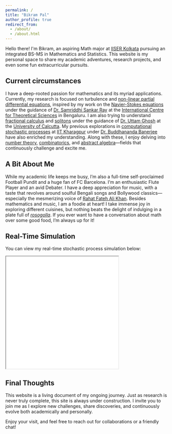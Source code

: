 ```yaml
---
permalink: /
title: "Bikram Pal"
author_profile: true
redirect_from: 
  - /about/
  - /about.html
---
```


Hello there! I'm Bikram, an aspiring Math major at [IISER Kolkata](https://www.iiserkol.ac.in/) pursuing an integrated BS-MS in Mathematics and Statistics. This website is my personal space to share my academic adventures, research projects, and even some fun extracurricular pursuits.

## Current circumstances
I have a deep-rooted passion for mathematics and its myriad applications. Currently, my research is focused on turbulence and [non-linear partial differential equations](https://en.wikipedia.org/wiki/Partial_differential_equation), inspired by my work on the [Navier-Stokes equations](https://en.wikipedia.org/wiki/Navier%E2%80%93Stokes_equations) under the guidance of [Dr. Samriddhi Sankar Ray](https://www.icts.res.in/people/ssray) at the [International Centre for Theoretical Sciences](https://www.icts.res.in/) in Bengaluru. I am also trying to understand [fractional calculus](https://en.wikipedia.org/wiki/Fractional_calculus) and [solitons](https://en.wikipedia.org/wiki/Soliton) under the guidance of [Dr. Uttam Ghosh](https://scholar.google.co.in/citations?user=hfd7_kUAAAAJ&hl=en) at the [University of Calcutta](https://www.caluniv.ac.in/). My previous explorations in [computational stochastic processes](https://en.wikipedia.org/wiki/Stochastic_process) at [IIT Kharagpur](https://www.iitkgp.ac.in/) under [Dr. Buddhananda Banerjee](https://sites.google.com/site/buddhanandastat/) have also enriched my understanding. Along with these, I enjoy delving into [number theory](https://en.wikipedia.org/wiki/Number_theory), [combinatorics](https://en.wikipedia.org/wiki/Combinatorics), and [abstract algebra](https://en.wikipedia.org/wiki/Abstract_algebra)—fields that continuously challenge and excite me.


## A Bit About Me
While my academic life keeps me busy, I’m also a full-time self-proclaimed Football Pundit and a huge fan of FC Barcelona. I’m an enthusiastic Flute Player and an avid Debater. I have a deep appreciation for music, with a taste that revolves around soulful Bengali songs and Bollywood classics—especially the mesmerizing voice of [Rahat Fateh Ali Khan](https://en.wikipedia.org/wiki/Rahat_Fateh_Ali_Khan). Besides mathematics and music, I am a foodie at heart! I take immense joy in exploring different cuisines, but nothing beats the delight of indulging in a plate full of [*rosogolla*](https://en.wikipedia.org/wiki/Rasgulla). If you ever want to have a conversation about math over some good food, I’m always up for it!

## Real-Time Simulation

You can view my real-time stochastic process simulation below:

<iframe src="simulation.html" width="350" height="350"></iframe>



## Final Thoughts
This website is a living document of my ongoing journey. Just as research is never truly complete, this site is always under construction. I invite you to join me as I explore new challenges, share discoveries, and continuously evolve both academically and personally.

Enjoy your visit, and feel free to reach out for collaborations or a friendly chat!
